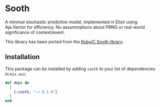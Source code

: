 # Sooth

A minimal stochastic predictive model, implemented in Elixir using Aja.Vector
for efficiency. No assummptions about PRNG or real-world significance of
context/event.

This library has been ported from the [Ruby/C Sooth library](https://github.com/kranzky/sooth).

## Installation

This package can be installed by adding `sooth` to your list of dependencies in `mix.exs`:

```elixir
def deps do
  [
    {:sooth, "~> 0.1.0"}
  ]
end
```

